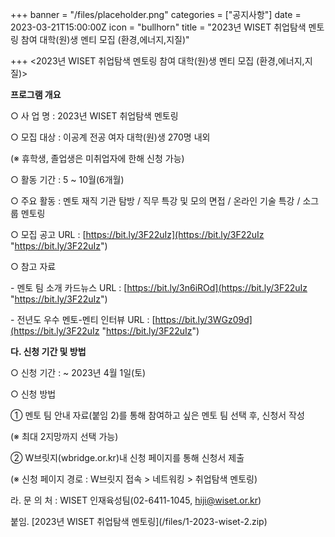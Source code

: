 +++
banner = "/files/placeholder.png"
categories = ["공지사항"]
date = 2023-03-21T15:00:00Z
icon = "bullhorn"
title = "2023년 WISET 취업탐색 멘토링 참여 대학(원)생 멘티 모집 (환경,에너지,지질)"

+++
<2023년 WISET 취업탐색 멘토링 참여 대학(원)생 멘티 모집 (환경,에너지,지질)>

**프로그램 개요**

○ 사 업 명 : 2023년 WISET 취업탐색 멘토링

○ 모집 대상 : 이공계 전공 여자 대학(원)생 270명 내외

(※ 휴학생, 졸업생은 미취업자에 한해 신청 가능)

○ 활동 기간 : 5 \~ 10월(6개월)

○ 주요 활동 : 멘토 재직 기관 탐방 / 직무 특강 및 모의 면접 / 온라인 기술 특강 / 소그룹 멘토링

○ 모집 공고 URL : [https://bit.ly/3F22uIz](https://bit.ly/3F22uIz "https://bit.ly/3F22uIz")

○ 참고 자료

\- 멘토 팀 소개 카드뉴스 URL : [https://bit.ly/3n6iROd](https://bit.ly/3F22uIz "https://bit.ly/3F22uIz")

\- 전년도 우수 멘토-멘티 인터뷰 URL : [https://bit.ly/3WGz09d](https://bit.ly/3F22uIz "https://bit.ly/3F22uIz")

**다. 신청 기간 및 방법**

○ 신청 기간 : \~ 2023년 4월 1일(토)

○ 신청 방법

① 멘토 팀 안내 자료(붙임 2)를 통해 참여하고 싶은 멘토 팀 선택 후, 신청서 작성

(※ 최대 2지망까지 선택 가능)

② W브릿지(wbridge.or.kr)내 신청 페이지를 통해 신청서 제출

(※ 신청 페이지 경로 : W브릿지 접속 > 네트워킹 > 취업탐색 멘토링)

라. 문 의 처 : WISET 인재육성팀(02-6411-1045, hiji@wiset.or.kr)

붙임. \[2023년 WISET 취업탐색 멘토링\](/files/1-2023-wiset-2.zip)